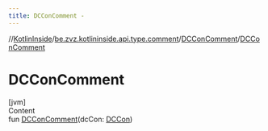 ```yaml
---
title: DCConComment -
---
```

//[KotlinInside](../../index.md)/[be.zvz.kotlininside.api.type.comment](../index.md)/[DCConComment](index.md)/[DCConComment](-d-c-con-comment.md)



# DCConComment  
[jvm]  
Content  
fun [DCConComment](-d-c-con-comment.md)(dcCon: [DCCon](../../be.zvz.kotlininside.api.type/-d-c-con/index.md))  



